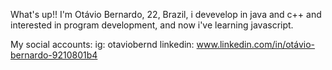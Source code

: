 What's up!! 
I'm Otávio Bernardo, 22, Brazil, i devevelop in java and c++ and interested in program development, and now i've learning javascript.

My social accounts: 
  ig: otaviobernd
  linkedin: www.linkedin.com/in/otávio-bernardo-9210801b4
